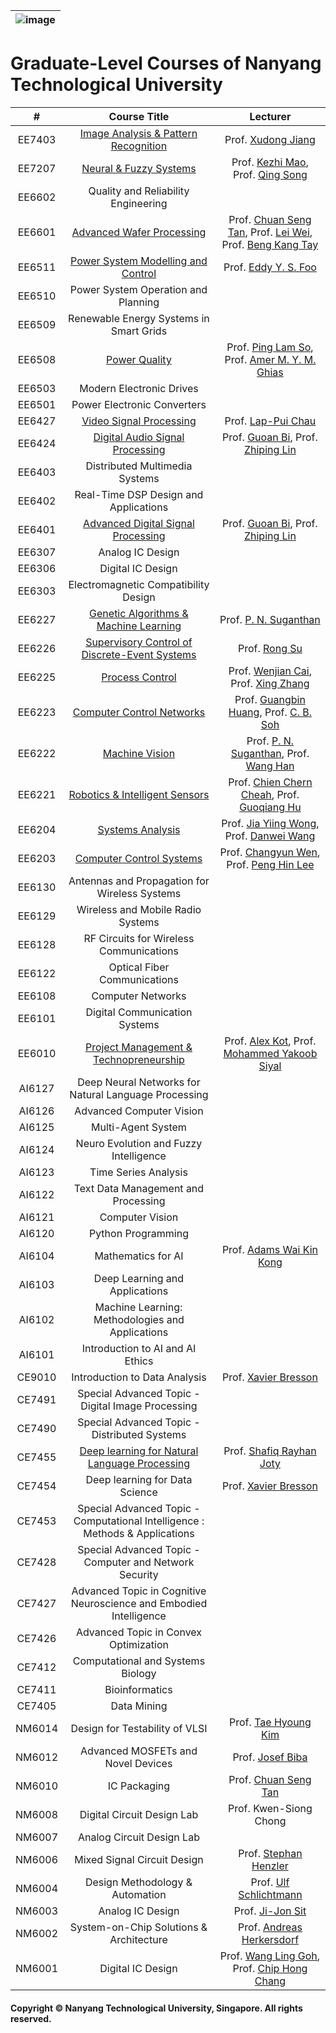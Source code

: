 |![image](https://github.com/ldkong1205/NTU-Graduate-Courses/blob/master/logo.png)|
|---|
# Graduate-Level Courses of Nanyang Technological University

|#|Course Title|Lecturer|
|:---:|:---:|:---:|
|EE7403|[Image Analysis & Pattern Recognition](https://github.com/NTU-CCA/EE7403)|Prof. [Xudong Jiang](http://research.ntu.edu.sg/expertise/academicprofile/Pages/StaffProfile.aspx?ST_EMAILID=EXDJIANG)|
|EE7207|[Neural & Fuzzy Systems](https://github.com/NTU-CCA/EE7207)|Prof. [Kezhi Mao](http://research.ntu.edu.sg/expertise/academicprofile/Pages/StaffProfile.aspx?ST_EMAILID=EKZMAO), Prof. [Qing Song](https://www.ntu.edu.sg/home/eqsong/)|
|EE6602|Quality and Reliability Engineering|||
|EE6601|[Advanced Wafer Processing](https://github.com/NTU-CCA/EE6601)|Prof. [Chuan Seng Tan](http://research.ntu.edu.sg/expertise/academicprofile/pages/StaffProfile.aspx?ST_EMAILID=TANCS), Prof. [Lei Wei](http://research.ntu.edu.sg/expertise/academicprofile/Pages/StaffProfile.aspx?ST_EMAILID=WEI.LEI), Prof. [Beng Kang Tay](http://eeeweba.ntu.edu.sg/BKTay/)|
|EE6511|[Power System Modelling and Control](https://github.com/ldkong1205/NTU-Graduate-Courses/tree/master/Courses/EE6511)|Prof. [Eddy Y. S. Foo](http://research.ntu.edu.sg/expertise/academicprofile/Pages/StaffProfile.aspx?ST_EMAILID=eddyfoo)|
|EE6510|Power System Operation and Planning|||
|EE6509|Renewable Energy Systems in Smart Grids|||
|EE6508|[Power Quality](https://github.com/ldkong1205/NTU-Graduate-Courses/tree/master/Courses/EE6508)|Prof. [Ping Lam So](http://research.ntu.edu.sg/expertise/academicprofile/Pages/StaffProfile.aspx?ST_EMAILID=EPLSO), Prof. [Amer M. Y. M. Ghias](http://research.ntu.edu.sg/expertise/academicprofile/pages/StaffProfile.aspx?ST_EMAILID=amer.ghias)|
|EE6503|Modern Electronic Drives||
|EE6501|Power Electronic Converters||
|EE6427|[Video Signal Processing](https://github.com/NTU-CCA/EE6427)|Prof. [Lap-Pui Chau](https://www.ntu.edu.sg/home/elpchau/)|
|EE6424|[Digital Audio Signal Processing](https://github.com/ldkong1205/NTU-Graduate-Courses/tree/master/Courses/EE6424)|Prof. [Guoan Bi](http://research.ntu.edu.sg/expertise/academicprofile/Pages/StaffProfile.aspx?ST_EMAILID=EGBI), Prof. [Zhiping Lin](http://research.ntu.edu.sg/expertise/academicprofile/Pages/StaffProfile.aspx?ST_EMAILID=EZPLIN)|
|EE6403|Distributed Multimedia Systems||
|EE6402|Real-Time DSP Design and Applications||
|EE6401|[Advanced Digital Signal Processing](https://github.com/NTU-CCA/EE6401)|Prof. [Guoan Bi](http://research.ntu.edu.sg/expertise/academicprofile/Pages/StaffProfile.aspx?ST_EMAILID=EGBI), Prof. [Zhiping Lin](http://research.ntu.edu.sg/expertise/academicprofile/Pages/StaffProfile.aspx?ST_EMAILID=EZPLIN)|
|EE6307|Analog IC Design|||
|EE6306|Digital IC Design|||
|EE6303|Electromagnetic Compatibility Design|||
|EE6227|[Genetic Algorithms & Machine Learning](https://github.com/NTU-CCA/EE6227)|Prof. [P. N. Suganthan](https://www.ntu.edu.sg/home/epnsugan/)|
|EE6226|[Supervisory Control of Discrete-Event Systems](https://github.com/ldkong1205/NTU-Graduate-Courses/tree/master/Courses/EE6226)|Prof. [Rong Su](https://www3.ntu.edu.sg/home/rsu/)|
|EE6225|[Process Control](https://github.com/NTU-CCA/EE6225)|Prof. [Wenjian Cai](http://research.ntu.edu.sg/expertise/academicprofile/Pages/StaffProfile.aspx?ST_EMAILID=EWJCAI), Prof. [Xing Zhang](https://xinzhangee.wixsite.com/mysite)|
|EE6223|[Computer Control Networks](https://github.com/NTU-CCA/EE6223)|Prof. [Guangbin Huang](http://research.ntu.edu.sg/expertise/academicprofile/pages/StaffProfile.aspx?ST_EMAILID=EGBHUANG), Prof. [C. B. Soh](http://research.ntu.edu.sg/expertise/academicprofile/pages/StaffProfile.aspx?ST_EMAILID=ECBSOH)|2018/19|
|EE6222|[Machine Vision](https://github.com/NTU-CCA/EE6222)|Prof. [P. N. Suganthan](https://www.ntu.edu.sg/home/epnsugan/), Prof. [Wang Han](http://research.ntu.edu.sg/expertise/academicprofile/pages/StaffProfile.aspx?ST_EMAILID=hw)|2018/19|
|EE6221|[Robotics & Intelligent Sensors](https://github.com/NTU-CCA/EE6221)|Prof. [Chien Chern Cheah](http://research.ntu.edu.sg/expertise/academicprofile/Pages/StaffProfile.aspx?ST_EMAILID=ecccheah), Prof. [Guoqiang Hu](https://www.ntu.edu.sg/home/gqhu/)|2019/20|
|EE6204|[Systems Analysis](https://github.com/NTU-CCA/EE6204)|Prof. [Jia Yiing Wong](https://www.ntu.edu.sg/home/elpchau/), Prof. [Danwei Wang](http://research.ntu.edu.sg/expertise/academicprofile/Pages/StaffProfile.aspx?ST_EMAILID=EDWWANG)|
|EE6203|[Computer Control Systems](https://github.com/NTU-CCA/EE6203)|Prof. [Changyun Wen](http://research.ntu.edu.sg/expertise/academicprofile/pages/StaffProfile.aspx?ST_EMAILID=ECYWEN), Prof. [Peng Hin Lee](http://research.ntu.edu.sg/expertise/academicprofile/Pages/StaffProfile.aspx?ST_EMAILID=EPHLEE)|
|EE6130|Antennas and Propagation for Wireless Systems|||
|EE6129|Wireless and Mobile Radio Systems|||
|EE6128|RF Circuits for Wireless Communications|||
|EE6122|Optical Fiber Communications|||
|EE6108|Computer Networks|||
|EE6101|Digital Communication Systems|||
|EE6010|[Project Management & Technopreneurship](https://github.com/NTU-CCA/EE6010)|Prof. [Alex Kot](http://research.ntu.edu.sg/expertise/academicprofile/pages/StaffProfile.aspx?ST_EMAILID=EACKOT), Prof. [Mohammed Yakoob Siyal](https://research.ntu.edu.sg/expertise/academicprofile/Pages/StaffProfile.aspx?ST_EMAILID=eyakoob&CategoryDescription=InternetCommunications)|
|AI6127|Deep Neural Networks for Natural Language Processing||
|AI6126|Advanced Computer Vision||
|AI6125|Multi-Agent System||
|AI6124|Neuro Evolution and Fuzzy Intelligence||
|AI6123|Time Series Analysis||
|AI6122|Text Data Management and Processing||
|AI6121|Computer Vision||
|AI6120|Python Programming||
|AI6104|Mathematics for AI|Prof. [Adams Wai Kin Kong](http://research.ntu.edu.sg/expertise/academicprofile/Pages/StaffProfile.aspx?ST_EMAILID=ADAMSKONG)|
|AI6103|Deep Learning and Applications||
|AI6102|Machine Learning: Methodologies and Applications||
|AI6101|Introduction to AI and AI Ethics||
|CE9010|Introduction to Data Analysis|Prof. [Xavier Bresson](https://www.ntu.edu.sg/home/xbresson/)|
|CE7491|Special Advanced Topic - Digital Image Processing||
|CE7490|Special Advanced Topic - Distributed Systems||
|CE7455|[Deep learning for Natural Language Processing](https://ntunlpsg.github.io/ce7455_deep-nlp-20/)|Prof. [Shafiq Rayhan Joty](https://raihanjoty.github.io/)|
|CE7454|Deep learning for Data Science|Prof. [Xavier Bresson](https://www.ntu.edu.sg/home/xbresson/)|
|CE7453|Special Advanced Topic - Computational Intelligence : Methods & Applications||
|CE7428|Special Advanced Topic - Computer and Network Security||
|CE7427|Advanced Topic in Cognitive Neuroscience and Embodied Intelligence||
|CE7426|Advanced Topic in Convex Optimization||
|CE7412|Computational and Systems Biology||
|CE7411|Bioinformatics||
|CE7405|Data Mining||
|NM6014|Design for Testability of VLSI|Prof. [Tae Hyoung Kim](http://research.ntu.edu.sg/expertise/academicprofile/pages/StaffProfile.aspx?ST_EMAILID=THKIM)|
|NM6012|Advanced MOSFETs and Novel Devices|Prof. [Josef Biba](https://tum-asia.edu.sg/dr-ing-josef-biba/)|
|NM6010|IC Packaging|Prof. [Chuan Seng Tan](http://research.ntu.edu.sg/expertise/academicprofile/pages/StaffProfile.aspx?ST_EMAILID=TANCS)|
|NM6008|Digital Circuit Design Lab|Prof. Kwen-Siong Chong|
|NM6007|Analog Circuit Design Lab||
|NM6006|Mixed Signal Circuit Design|Prof. [Stephan Henzler](http://www.lte.ei.tum.de/homes/henzler/)|
|NM6004|Design Methodology & Automation|Prof. [Ulf Schlichtmann](https://www.professoren.tum.de/en/schlichtmann-ulf/)|
|NM6003|Analog IC Design|Prof. [Ji-Jon Sit](http://research.ntu.edu.sg/expertise/academicprofile/pages/StaffProfile.aspx?ST_EMAILID=JIJON)|
|NM6002|System-on-Chip Solutions & Architecture|Prof. [Andreas Herkersdorf](https://www.professoren.tum.de/en/herkersdorf-andreas/)|
|NM6001|Digital IC Design|Prof. [Wang Ling Goh](https://research.ntu.edu.sg/expertise/academicprofile/Pages/StaffProfile.aspx?ST_EMAILID=EWLGOH), Prof. [Chip Hong Chang]()|


#### Copyright © Nanyang Technological University, Singapore. All rights reserved.
